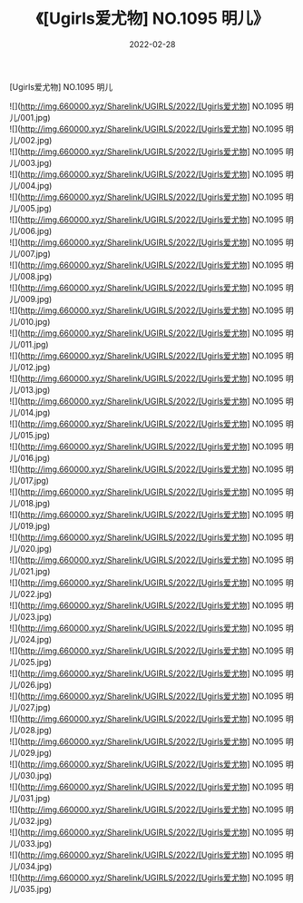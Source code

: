 ﻿---
layout: post
title:  《[Ugirls爱尤物] NO.1095 明儿》
date:   2022-02-28
img: http://img.660000.xyz/Sharelink/UGIRLS/2022/[Ugirls爱尤物] NO.1095 明儿/000.jpg
categories: [美女, 清纯, 唯美]
---

[Ugirls爱尤物] NO.1095 明儿

 ![](http://img.660000.xyz/Sharelink/UGIRLS/2022/[Ugirls爱尤物] NO.1095 明儿/001.jpg) <br>![](http://img.660000.xyz/Sharelink/UGIRLS/2022/[Ugirls爱尤物] NO.1095 明儿/002.jpg) <br>![](http://img.660000.xyz/Sharelink/UGIRLS/2022/[Ugirls爱尤物] NO.1095 明儿/003.jpg) <br>![](http://img.660000.xyz/Sharelink/UGIRLS/2022/[Ugirls爱尤物] NO.1095 明儿/004.jpg) <br>![](http://img.660000.xyz/Sharelink/UGIRLS/2022/[Ugirls爱尤物] NO.1095 明儿/005.jpg) <br>![](http://img.660000.xyz/Sharelink/UGIRLS/2022/[Ugirls爱尤物] NO.1095 明儿/006.jpg) <br>![](http://img.660000.xyz/Sharelink/UGIRLS/2022/[Ugirls爱尤物] NO.1095 明儿/007.jpg) <br>![](http://img.660000.xyz/Sharelink/UGIRLS/2022/[Ugirls爱尤物] NO.1095 明儿/008.jpg) <br>![](http://img.660000.xyz/Sharelink/UGIRLS/2022/[Ugirls爱尤物] NO.1095 明儿/009.jpg) <br>![](http://img.660000.xyz/Sharelink/UGIRLS/2022/[Ugirls爱尤物] NO.1095 明儿/010.jpg) <br>![](http://img.660000.xyz/Sharelink/UGIRLS/2022/[Ugirls爱尤物] NO.1095 明儿/011.jpg) <br>![](http://img.660000.xyz/Sharelink/UGIRLS/2022/[Ugirls爱尤物] NO.1095 明儿/012.jpg) <br>![](http://img.660000.xyz/Sharelink/UGIRLS/2022/[Ugirls爱尤物] NO.1095 明儿/013.jpg) <br>![](http://img.660000.xyz/Sharelink/UGIRLS/2022/[Ugirls爱尤物] NO.1095 明儿/014.jpg) <br>![](http://img.660000.xyz/Sharelink/UGIRLS/2022/[Ugirls爱尤物] NO.1095 明儿/015.jpg) <br>![](http://img.660000.xyz/Sharelink/UGIRLS/2022/[Ugirls爱尤物] NO.1095 明儿/016.jpg) <br>![](http://img.660000.xyz/Sharelink/UGIRLS/2022/[Ugirls爱尤物] NO.1095 明儿/017.jpg) <br>![](http://img.660000.xyz/Sharelink/UGIRLS/2022/[Ugirls爱尤物] NO.1095 明儿/018.jpg) <br>![](http://img.660000.xyz/Sharelink/UGIRLS/2022/[Ugirls爱尤物] NO.1095 明儿/019.jpg) <br>![](http://img.660000.xyz/Sharelink/UGIRLS/2022/[Ugirls爱尤物] NO.1095 明儿/020.jpg) <br>![](http://img.660000.xyz/Sharelink/UGIRLS/2022/[Ugirls爱尤物] NO.1095 明儿/021.jpg) <br>![](http://img.660000.xyz/Sharelink/UGIRLS/2022/[Ugirls爱尤物] NO.1095 明儿/022.jpg) <br>![](http://img.660000.xyz/Sharelink/UGIRLS/2022/[Ugirls爱尤物] NO.1095 明儿/023.jpg) <br>![](http://img.660000.xyz/Sharelink/UGIRLS/2022/[Ugirls爱尤物] NO.1095 明儿/024.jpg) <br>![](http://img.660000.xyz/Sharelink/UGIRLS/2022/[Ugirls爱尤物] NO.1095 明儿/025.jpg) <br>![](http://img.660000.xyz/Sharelink/UGIRLS/2022/[Ugirls爱尤物] NO.1095 明儿/026.jpg) <br>![](http://img.660000.xyz/Sharelink/UGIRLS/2022/[Ugirls爱尤物] NO.1095 明儿/027.jpg) <br>![](http://img.660000.xyz/Sharelink/UGIRLS/2022/[Ugirls爱尤物] NO.1095 明儿/028.jpg) <br>![](http://img.660000.xyz/Sharelink/UGIRLS/2022/[Ugirls爱尤物] NO.1095 明儿/029.jpg) <br>![](http://img.660000.xyz/Sharelink/UGIRLS/2022/[Ugirls爱尤物] NO.1095 明儿/030.jpg) <br>![](http://img.660000.xyz/Sharelink/UGIRLS/2022/[Ugirls爱尤物] NO.1095 明儿/031.jpg) <br>![](http://img.660000.xyz/Sharelink/UGIRLS/2022/[Ugirls爱尤物] NO.1095 明儿/032.jpg) <br>![](http://img.660000.xyz/Sharelink/UGIRLS/2022/[Ugirls爱尤物] NO.1095 明儿/033.jpg) <br>![](http://img.660000.xyz/Sharelink/UGIRLS/2022/[Ugirls爱尤物] NO.1095 明儿/034.jpg) <br>![](http://img.660000.xyz/Sharelink/UGIRLS/2022/[Ugirls爱尤物] NO.1095 明儿/035.jpg) <br>